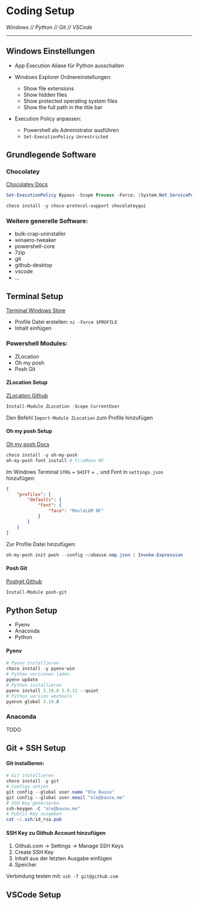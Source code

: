 # Coding Setup
*Windows // Python // Git // VSCode*

----------------------------------
## Windows Einstellungen
* App Execution Aliase für Python ausschalten
* Windows Explorer Ordnereinstellungen:
    * Show file extensions
    * Show hidden files
    * Show protected operating system files
    * Show the full path in the title bar

* Execution Policy anpassen: 
  * Powershell als Administrator ausführen
  * <code>Set-ExecutionPolicy Unrestricted</code>


## Grundlegende Software
### Chocolatey
[Chocolatey Docs](https://docs.chocolatey.org/en-us/choco/setup)
```powershell
Set-ExecutionPolicy Bypass -Scope Process -Force; [System.Net.ServicePointManager]::SecurityProtocol = [System.Net.ServicePointManager]::SecurityProtocol -bor 3072; iex ((New-Object System.Net.WebClient).DownloadString('https://community.chocolatey.org/install.ps1'))

choco install -y choco-protocol-support chocolateygui
```
### Weitere generelle Software:
* bulk-crap-uninstaller
* winaero-tweaker
* powershell-core
* 7zip
* git
* github-desktop
* vscode
* ...

## Terminal Setup
[Terminal Windows Store](https://www.microsoft.com/store/productId/9N0DX20HK701)
* Profile Datei erstellen: `ni -Force $PROFILE`
* Inhalt einfügen
### Powershell Modules:
* ZLocation
* Oh my posh
* Posh Git

#### ZLocation Setup
[ZLocation Github](https://github.com/vors/ZLocation)
```powershell
Install-Module ZLocation -Scope CurrentUser
```
Den Befehl `Import-Module ZLocation` zum Profile hinzufügen

#### Oh my posh Setup
[Oh my posh Docs](https://ohmyposh.dev/docs/installation/windows)
```powershell
choco install -y oh-my-posh
oh-my-posh font install # FiraMono NF
```
Im Windows Terminal `STRG` + `SHIFT` + `,` und Font in `settings.json` hinzufügen:
```json
{ 
    "profiles": {
        "defaults": {
            "font": {
                "face": "MesloLGM NF"
            }
        }
    }
}
```
Zur Profile Datei hinzufügen:
```powershell
oh-my-posh init pwsh --config ~/obause.omp.json | Invoke-Expression
```

#### Posh Git
[Poshgit Github](https://github.com/dahlbyk/posh-git)
```powershell
Install-Module posh-git
```

## Python Setup
* Pyenv
* Anaconda
* Python 

#### Pyenv
```powershell
# Pyenv installieren
choco install -y pyenv-win
# Python versionen laden 
pyenv update
# Python installieren 
pyenv install 3.10.6 3.9.12 --quiet
# Python version wechseln
pyenvn global 3.10.X 
```

### Anaconda
TODO

## Git + SSH Setup
#### Git installieren:
```powershell
# Git installieren
choco install -y git
# Configs setzen
git config --global user.name "Ole Bause"
git config --global user.email "ole@bause.me"
# SSH Key generieren
ssh-keygen -C "ole@bause.me"
# Public Key ausgeben
cat ~/.ssh/id_rsa.pub
```
#### SSH Key zu Github Account hinzufügen
1. Github.com -> Settings -> Manage SSH Keys 
2. Create SSH Key
3. Inhalt aus der letzten Ausgabe einfügen
4. Speicher

Verbindung testen mit: `ssh -T git@github.com`

## VSCode Setup